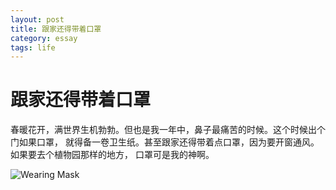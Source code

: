 ```yaml
---
layout: post
title: 跟家还得带着口罩
category: essay
tags: life
---
```


# 跟家还得带着口罩

春暖花开，满世界生机勃勃。但也是我一年中，鼻子最痛苦的时候。这个时候出个门如果口罩，
就得备一卷卫生纸。甚至跟家还得带着点口罩，因为要开窗通风。如果要去个植物园那样的地方，
口罩可是我的神啊。

![Wearing Mask](http://farm9.staticflickr.com/8540/8694526863_198ea71813_z.jpg)
